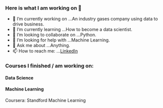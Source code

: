 ### Here is what I am working on 👋


- 🔭 I’m currently working on ...An industry gases company using data to drive business. 
- 🌱 I’m currently learning ...How to become a data scientist. 
- 👯 I’m looking to collaborate on ...Python. 
- 🤔 I’m looking for help with ...Machine Learning.
- 💬 Ask me about ...Anything.
- 📫 How to reach me: ...[LinkedIn](https://www.linkedin.com/in/mariana-almeida-72725889/?locale=en_US)

### Courses I finished / am working on: 

#### Data Science


#### Machine Learning
Coursera: Standford Machine Learning 

